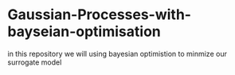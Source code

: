 # Gaussian-Processes-with-bayseian-optimisation
in this repository we will using bayesian optimistion to minmize our surrogate model 
